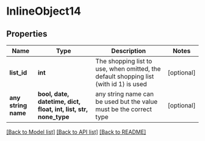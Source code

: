# InlineObject14


## Properties
Name | Type | Description | Notes
------------ | ------------- | ------------- | -------------
**list_id** | **int** | The shopping list to use, when omitted, the default shopping list (with id 1) is used | [optional] 
**any string name** | **bool, date, datetime, dict, float, int, list, str, none_type** | any string name can be used but the value must be the correct type | [optional]

[[Back to Model list]](../README.md#documentation-for-models) [[Back to API list]](../README.md#documentation-for-api-endpoints) [[Back to README]](../README.md)


